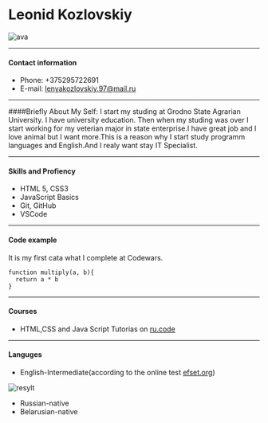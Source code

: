 # Leonid Kozlovskiy
![ava](/rsschool-cv/img/ava.jpg)

---
#### Contact information

* Phone: +375295722691
* E-mail: lenyakozlovskiy.97@mail.ru

---
####Briefly About My Self:
I start my studing at Grodno State Agrarian University. I have university education. Then when my studing was over I start working for my veterian major in state enterprise.I have great job and I love animal but I want more.This is a reason why I start study programm languages and English.And I realy want stay IT Specialist.

---
#### Skills and Profiency
 * HTML 5, CSS3
 * JavaScript Basics
 * Git, GitHub
 * VSCode
 
---
 #### Code example
 It is my first cata what I complete at Codewars.
```
function multiply(a, b){
  return a * b
}
```
---
#### Courses
* HTML,CSS and Java Script Tutorias on [ru.code](https://ru.code-basics.com/languages)

---
#### Languges
* English-Intermediate(according to the online test [efset.org](https://www.efset.org/quick-check/))


![resylt](/rsschool-cv/img/Resylt.png)


* Russian-native
* Belarusian-native